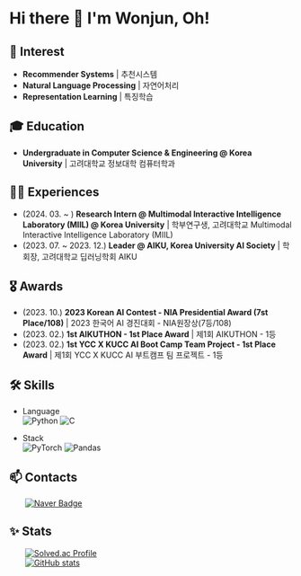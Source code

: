 # Hi there 👋 I'm Wonjun, Oh!

## 🥰 Interest
- **Recommender Systems** | 추천시스템
- **Natural Language Processing** | 자연어처리
- **Representation Learning** | 특징학습

## 🎓 Education
- **Undergraduate in Computer Science & Engineering @ Korea University** | 고려대학교 정보대학 컴퓨터학과

## 🏃‍♂️ Experiences
- (2024. 03. ~ ) **Research Intern @ Multimodal Interactive Intelligence Laboratory (MIIL) @ Korea University** | 학부연구생, 고려대학교 Multimodal Interactive Intelligence Laboratory (MIIL)
- (2023. 07. ~ 2023. 12.) **Leader @ AIKU, Korea University AI Society** | 학회장, 고려대학교 딥러닝학회 AIKU

## 🎖 Awards
- (2023. 10.) **2023 Korean AI Contest - NIA Presidential Award (7st Place/108)** | 2023 한국어 AI 경진대회 - NIA원장상(7등/108) 
- (2023. 02.) **1st AIKUTHON - 1st Place Award** | 제1회 AIKUTHON - 1등
- (2023. 02.) **1st YCC X KUCC AI Boot Camp Team Project - 1st Place Award** | 제1회 YCC X KUCC AI 부트캠프 팀 프로젝트 - 1등

## 🛠️ Skills
- Language <br>
  ![Python](https://img.shields.io/badge/python-3670A0?style=for-the-badge&logo=python&logoColor=ffdd54)
  ![C](https://img.shields.io/badge/c-%2300599C.svg?style=for-the-badge&logo=c&logoColor=white)

- Stack <br>
  ![PyTorch](https://img.shields.io/badge/PyTorch-%23EE4C2C.svg?style=for-the-badge&logo=PyTorch&logoColor=white)
  ![Pandas](https://img.shields.io/badge/pandas-%23150458.svg?style=for-the-badge&logo=pandas&logoColor=white)

## 📫 Contacts
&emsp;&emsp;[![Naver Badge](https://img.shields.io/badge/Naver-03C75A?style=for-the-badge&logoColor=white&link=mailto:owj0421@naver.com)](mailto:owj0421@naver.com)

## ✨ Stats
&emsp;&emsp;[![Solved.ac Profile](http://mazassumnida.wtf/api/v2/generate_badge?boj=owj0421)](https://solved.ac/owj0421/)<br>
&emsp;&emsp;[![GitHub stats](https://github-readme-stats.vercel.app/api?username=owj0421)](https://github.com/owj0421/github-readme-stats)

